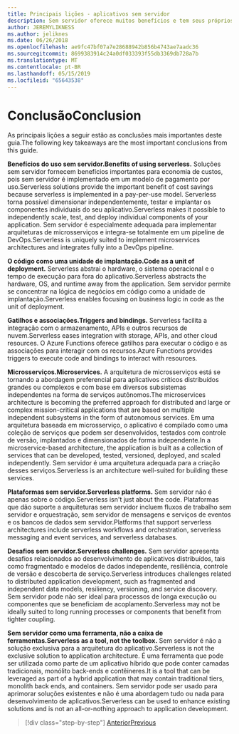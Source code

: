 ```yaml
---
title: Principais lições - aplicativos sem servidor
description: Sem servidor oferece muitos benefícios e tem seus próprios desafios. Um resumo das principais lições deste guia.
author: JEREMYLIKNESS
ms.author: jeliknes
ms.date: 06/26/2018
ms.openlocfilehash: ae9fc47bf07a7e28688942b856b4743ae7aadc36
ms.sourcegitcommit: 8699383914c24a0df033393f55db3369db728a7b
ms.translationtype: MT
ms.contentlocale: pt-BR
ms.lasthandoff: 05/15/2019
ms.locfileid: "65643538"
---
```

# <a name="conclusion"></a><span data-ttu-id="d2184-104">Conclusão</span><span class="sxs-lookup"><span data-stu-id="d2184-104">Conclusion</span></span>

<span data-ttu-id="d2184-105">As principais lições a seguir estão as conclusões mais importantes deste guia.</span><span class="sxs-lookup"><span data-stu-id="d2184-105">The following key takeaways are the most important conclusions from this guide.</span></span>

<span data-ttu-id="d2184-106">**Benefícios do uso sem servidor.**</span><span class="sxs-lookup"><span data-stu-id="d2184-106">**Benefits of using serverless.**</span></span> <span data-ttu-id="d2184-107">Soluções sem servidor fornecem benefícios importantes para economia de custos, pois sem servidor é implementado em um modelo de pagamento por uso.</span><span class="sxs-lookup"><span data-stu-id="d2184-107">Serverless solutions provide the important benefit of cost savings because serverless is implemented in a pay-per-use model.</span></span> <span data-ttu-id="d2184-108">Serverless torna possível dimensionar independentemente, testar e implantar os componentes individuais do seu aplicativo.</span><span class="sxs-lookup"><span data-stu-id="d2184-108">Serverless makes it possible to independently scale, test, and deploy individual components of your application.</span></span> <span data-ttu-id="d2184-109">Sem servidor é especialmente adequada para implementar arquiteturas de microsserviços e integra-se totalmente em um pipeline de DevOps.</span><span class="sxs-lookup"><span data-stu-id="d2184-109">Serverless is uniquely suited to implement microservices architectures and integrates fully into a DevOps pipeline.</span></span>

<span data-ttu-id="d2184-110">**O código como uma unidade de implantação.**</span><span class="sxs-lookup"><span data-stu-id="d2184-110">**Code as a unit of deployment.**</span></span> <span data-ttu-id="d2184-111">Serverless abstrai o hardware, o sistema operacional e o tempo de execução para fora do aplicativo.</span><span class="sxs-lookup"><span data-stu-id="d2184-111">Serverless abstracts the hardware, OS, and runtime away from the application.</span></span> <span data-ttu-id="d2184-112">Sem servidor permite se concentrar na lógica de negócios em código como a unidade de implantação.</span><span class="sxs-lookup"><span data-stu-id="d2184-112">Serverless enables focusing on business logic in code as the unit of deployment.</span></span>

<span data-ttu-id="d2184-113">**Gatilhos e associações.**</span><span class="sxs-lookup"><span data-stu-id="d2184-113">**Triggers and bindings.**</span></span> <span data-ttu-id="d2184-114">Serverless facilita a integração com o armazenamento, APIs e outros recursos de nuvem.</span><span class="sxs-lookup"><span data-stu-id="d2184-114">Serverless eases integration with storage, APIs, and other cloud resources.</span></span> <span data-ttu-id="d2184-115">O Azure Functions oferece gatilhos para executar o código e as associações para interagir com os recursos.</span><span class="sxs-lookup"><span data-stu-id="d2184-115">Azure Functions provides triggers to execute code and bindings to interact with resources.</span></span>

<span data-ttu-id="d2184-116">**Microsserviços.**</span><span class="sxs-lookup"><span data-stu-id="d2184-116">**Microservices.**</span></span> <span data-ttu-id="d2184-117">A arquitetura de microsserviços está se tornando a abordagem preferencial para aplicativos críticos distribuídos grandes ou complexos e com base em diversos subsistemas independentes na forma de serviços autônomos.</span><span class="sxs-lookup"><span data-stu-id="d2184-117">The microservices architecture is becoming the preferred approach for distributed and large or complex mission-critical applications that are based on multiple independent subsystems in the form of autonomous services.</span></span> <span data-ttu-id="d2184-118">Em uma arquitetura baseada em microsserviço, o aplicativo é compilado como uma coleção de serviços que podem ser desenvolvidos, testados com controle de versão, implantados e dimensionados de forma independente.</span><span class="sxs-lookup"><span data-stu-id="d2184-118">In a microservice-based architecture, the application is built as a collection of services that can be developed, tested, versioned, deployed, and scaled independently.</span></span> <span data-ttu-id="d2184-119">Sem servidor é uma arquitetura adequada para a criação desses serviços.</span><span class="sxs-lookup"><span data-stu-id="d2184-119">Serverless is an architecture well-suited for building these services.</span></span>

<span data-ttu-id="d2184-120">**Plataformas sem servidor.**</span><span class="sxs-lookup"><span data-stu-id="d2184-120">**Serverless platforms.**</span></span> <span data-ttu-id="d2184-121">Sem servidor não é apenas sobre o código.</span><span class="sxs-lookup"><span data-stu-id="d2184-121">Serverless isn't just about the code.</span></span> <span data-ttu-id="d2184-122">Plataformas que dão suporte a arquiteturas sem servidor incluem fluxos de trabalho sem servidor e orquestração, sem servidor de mensagens e serviços de eventos e os bancos de dados sem servidor.</span><span class="sxs-lookup"><span data-stu-id="d2184-122">Platforms that support serverless architectures include serverless workflows and orchestration, serverless messaging and event services, and serverless databases.</span></span>

<span data-ttu-id="d2184-123">**Desafios sem servidor.**</span><span class="sxs-lookup"><span data-stu-id="d2184-123">**Serverless challenges.**</span></span> <span data-ttu-id="d2184-124">Sem servidor apresenta desafios relacionados ao desenvolvimento de aplicativos distribuídos, tais como fragmentado e modelos de dados independente, resiliência, controle de versão e descoberta de serviço.</span><span class="sxs-lookup"><span data-stu-id="d2184-124">Serverless introduces challenges related to distributed application development, such as fragmented and independent data models, resiliency, versioning, and service discovery.</span></span> <span data-ttu-id="d2184-125">Sem servidor pode não ser ideal para processos de longa execução ou componentes que se beneficiam de acoplamento.</span><span class="sxs-lookup"><span data-stu-id="d2184-125">Serverless may not be ideally suited to long running processes or components that benefit from tighter coupling.</span></span>

<span data-ttu-id="d2184-126">**Sem servidor como uma ferramenta, não a caixa de ferramentas.**</span><span class="sxs-lookup"><span data-stu-id="d2184-126">**Serverless as a tool, not the toolbox.**</span></span> <span data-ttu-id="d2184-127">Sem servidor é não a solução exclusiva para a arquitetura do aplicativo.</span><span class="sxs-lookup"><span data-stu-id="d2184-127">Serverless is not the exclusive solution to application architecture.</span></span> <span data-ttu-id="d2184-128">É uma ferramenta que pode ser utilizada como parte de um aplicativo híbrido que pode conter camadas tradicionais, monólito back-ends e contêineres.</span><span class="sxs-lookup"><span data-stu-id="d2184-128">It is a tool that can be leveraged as part of a hybrid application that may contain traditional tiers, monolith back ends, and containers.</span></span> <span data-ttu-id="d2184-129">Sem servidor pode ser usado para aprimorar soluções existentes e não é uma abordagem tudo ou nada para desenvolvimento de aplicativos.</span><span class="sxs-lookup"><span data-stu-id="d2184-129">Serverless can be used to enhance existing solutions and is not an all-or-nothing approach to application development.</span></span>

>[!div class="step-by-step"]
>[<span data-ttu-id="d2184-130">Anterior</span><span class="sxs-lookup"><span data-stu-id="d2184-130">Previous</span></span>](serverless-business-scenarios.md)
